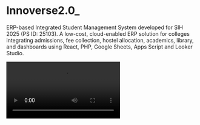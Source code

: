 # Innoverse2.0_
ERP-based Integrated Student Management System developed for SIH 2025  (PS ID: 25103). A low-cost, cloud-enabled ERP solution for colleges  integrating admissions, fee collection, hostel allocation, academics,  library, and dashboards using React, PHP, Google Sheets, Apps  Script and Looker Studio.

<video src="Startup_Pitch_Video_Script_Generation.mp4" controls></video>
